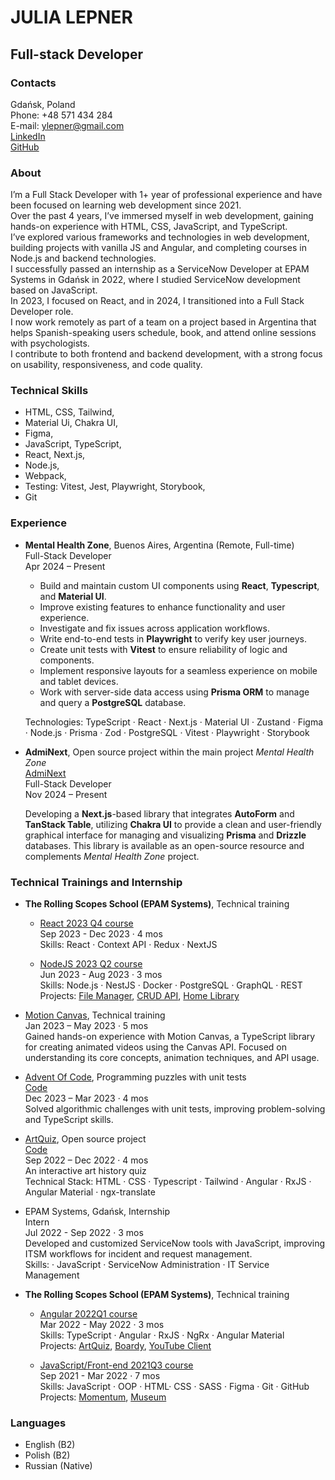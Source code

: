 # JULIA LEPNER

## Full-stack Developer

### Contacts

Gdańsk, Poland<br>
Phone: +48 571 434 284<br>
E-mail: ylepner@gmail.com<br>
[LinkedIn](https://www.linkedin.com/in/julia-lepner/)<br>
[GitHub](https://github.com/ylepner)<br>

### About

I’m a Full Stack Developer with 1+ year of professional experience and have been focused on learning web development since 2021. <br> 
Over the past 4 years, I’ve immersed myself in web development, gaining hands-on experience with HTML, CSS, JavaScript, and TypeScript. <br>
I’ve explored various frameworks and technologies in web development, building projects with vanilla JS and Angular, and completing courses in Node.js and backend technologies. <br> 
I successfully passed an internship as a ServiceNow Developer at EPAM Systems in Gdańsk in 2022, where I studied ServiceNow development based on JavaScript. <br>
In 2023, I focused on React, and in 2024, I transitioned into a Full Stack Developer role. <br>
I now work remotely as part of a team on a project based in Argentina that helps Spanish-speaking users schedule, book, and attend online sessions with psychologists. <br>
I contribute to both frontend and backend development, with a strong focus on usability, responsiveness, and code quality.

### Technical Skills

* HTML, CSS, Tailwind,
* Material Ui, Chakra UI,
* Figma,
* JavaScript, TypeScript,
* React, Next.js,
* Node.js,
* Webpack,
* Testing: Vitest, Jest, Playwright, Storybook,
* Git

### Experience

- **Mental Health Zone**, Buenos Aires, Argentina (Remote, Full-time) <br>
Full-Stack Developer <br>
Apr 2024 – Present
      
  * Build and maintain custom UI components using **React**, **Typescript**, and **Material UI**.
  * Improve existing features to enhance functionality and user experience.
  * Investigate and fix issues across application workflows.
  * Write end-to-end tests in **Playwright** to verify key user journeys.
  * Create unit tests with **Vitest** to ensure reliability of logic and components.
  * Implement responsive layouts for a seamless experience on mobile and tablet devices.
  * Work with server-side data access using **Prisma ORM** to manage and query a **PostgreSQL** database.

  Technologies: TypeScript · React · Next.js · Material UI · Zustand · Figma · Node.js · Prisma · Zod · PostgreSQL · Vitest · Playwright · Storybook

- **AdmiNext**, Open source project within the main project *Mental Health Zone* <br>
[AdmiNext](https://github.com/max-konin/AdmiNext) <br>
Full-Stack Developer <br>
Nov 2024 – Present

    Developing a **Next.js**-based library that integrates **AutoForm** and **TanStack Table**, utilizing **Chakra UI** to provide a clean and user-friendly graphical interface for managing and visualizing **Prisma** and **Drizzle** databases. This library is available as an open-source resource and complements *Mental Health Zone* project.

### Technical Trainings and Internship

- **The Rolling Scopes School (EPAM Systems)**, Technical training
    - [React 2023 Q4 course](https://rs.school/courses/reactjs) <br>
    Sep 2023 - Dec 2023 · 4 mos <br>
    Skills: React · Context API · Redux · NextJS 
    
    - [NodeJS 2023 Q2 course](https://rs.school/courses/nodejs) <br>
    Jun 2023 - Aug 2023 · 3 mos <br>
    Skills: Node.js · NestJS · Docker ·  PostgreSQL · GraphQL · REST <br>
    Projects: [File Manager](https://github.com/ylepner/file-manager), [CRUD API](https://github.com/ylepner/crud-api), [Home Library](https://github.com/ylepner/nodejs2023Q2-service)

- [Motion Canvas](https://motioncanvas.io/), Technical training <br>
Jan 2023 – May 2023 · 5 mos <br>
Gained hands-on experience with Motion Canvas, a TypeScript library for creating animated videos using the Canvas API. Focused on understanding its core concepts, animation techniques, and API usage.

- [Advent Of Code](https://adventofcode.com/2023/about), Programming puzzles with unit tests <br>
[Code](https://github.com/ylepner/advent-of-code-2023/) <br>
Dec 2023 – Mar 2023 · 4 mos <br>
Solved algorithmic challenges with unit tests, improving problem-solving and TypeScript skills.

- [ArtQuiz](https://ylepner.github.io/art-quiz/), Open source project <br>
[Code](https://github.com/ylepner/art-quiz) <br>
Sep 2022 – Dec 2022 · 4 mos <br>
An interactive art history quiz <br>
Technical Stack: HTML · CSS · Typescript · Tailwind · Angular · RxJS · Angular Material · ngx-translate

- EPAM Systems, Gdańsk, Internship <br>
Intern <br>
Jul 2022 - Sep 2022 · 3 mos <br>
Developed and customized ServiceNow tools with JavaScript, improving ITSM workflows for incident and request management. <br>
Skills: · JavaScript · ServiceNow Administration · IT Service Management

- **The Rolling Scopes School (EPAM Systems)**, Technical training

    - [Angular 2022Q1 course](https://rs.school/courses/angular)  <br>
    Mar 2022 - May 2022 · 3 mos  <br>
    Skills: TypeScript · Angular · RxJS · NgRx · Angular Material <br>
    Projects: [ArtQuiz](https://github.com/ylepner/art-quiz), [Boardy](https://github.com/alepashkou/project-management-app), [YouTube Client](https://github.com/ylepner/youtube-client)
    
    - [JavaScript/Front-end 2021Q3 course](https://rs.school/courses/javascript) <br>
    Sep 2021 - Mar 2022 · 7 mos <br>
    Skills: JavaScript · OOP · HTML· CSS · SASS · Figma · Git · GitHub <br>
    Projects: [Momentum](https://github.com/ylepner/rsschool-projects/tree/momentum), [Museum](https://github.com/ylepner/rsschool-projects/tree/museum-dom)

### Languages

* English (B2)
* Polish (B2)
* Russian (Native)
